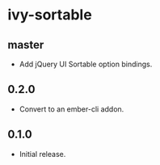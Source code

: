 # ivy-sortable

## master

* Add jQuery UI Sortable option bindings.

## 0.2.0

* Convert to an ember-cli addon.

## 0.1.0

* Initial release.
